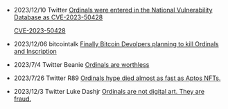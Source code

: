 - 2023/12/10 Twitter [Ordinals were entered in the National Vulnerability Database as CVE-2023-50428](https://twitter.com/Pledditor/status/1733696978435907782)
  
  [CVE-2023-50428](https://nvd.nist.gov/vuln/detail/CVE-2023-50428)
  
- 2023/12/06 bitcointalk [Finally Bitcoin Devolpers planning to kill Ordinals and Inscription](https://bitcointalk.org/index.php?topic=5476758.0)
- 2023/7/4 Twitter Beanie [Ordinals are worthless](https://twitter.com/beaniemaxi/status/1676087784073723904)
- 2023/7/26 Twitter R89 [Ordinals hype died almost as fast as Aptos NFTs.](https://twitter.com/R89Capital/status/1683871778517708801)
- 2023/12/3 Twitter Luke Dashjr [Ordinals are not digital art. They are fraud.](https://twitter.com/LukeDashjr/status/1731027897576526208)
